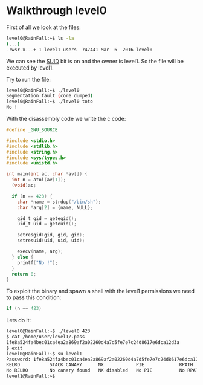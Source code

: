 # Walkthrough level0

First of all we look at the files:

```bash
level0@RainFall:~$ ls -la
(...)
-rwsr-x---+ 1 level1 users  747441 Mar  6  2016 level0
```

We can see the [SUID](https://www.redhat.com/sysadmin/suid-sgid-sticky-bit)
bit is on and the owner is level1. So the file will be executed by level1.

Try to run the file:

```bash
level0@RainFall:~$ ./level0
Segmentation fault (core dumped)
level0@RainFall:~$ ./level0 toto
No !
```

With the disassembly code we write the c code:

```c
#define _GNU_SOURCE

#include <stdio.h>
#include <stdlib.h>
#include <string.h>
#include <sys/types.h>
#include <unistd.h>

int main(int ac, char *av[]) {
  int n = atoi(av[1]);
  (void)ac;

  if (n == 423) {
    char *name = strdup("/bin/sh");
    char *arg[2] = {name, NULL};

    gid_t gid = getegid();
    uid_t uid = geteuid();

    setresgid(gid, gid, gid);
    setresuid(uid, uid, uid);

    execv(name, arg);
  } else {
    printf("No !");
  }
  return 0;
}
```

To exploit the binary and spawn a shell with the level1 permissions we need to
pass this condition:

```c
if (n == 423)
```

Lets do it:

```bash
level0@RainFall:~$ ./level0 423
$ cat /home/user/level1/.pass
1fe8a524fa4bec01ca4ea2a869af2a02260d4a7d5fe7e7c24d8617e6dca12d3a
$ exit
level0@RainFall:~$ su level1
Password: 1fe8a524fa4bec01ca4ea2a869af2a02260d4a7d5fe7e7c24d8617e6dca12d3a
RELRO           STACK CANARY      NX            PIE             RPATH      RUNPATH      FILE
No RELRO        No canary found   NX disabled   No PIE          No RPATH   No RUNPATH   /home/user/level1/level1
level1@RainFall:~$
```

